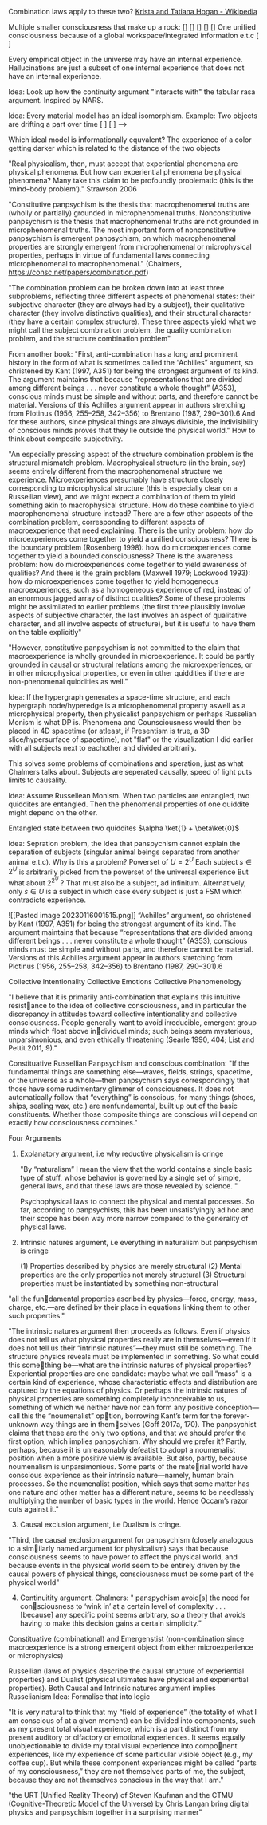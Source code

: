 
Combination laws apply to these two?
[Krista and Tatiana Hogan - Wikipedia](https://en.wikipedia.org/wiki/Krista_and_Tatiana_Hogan)




Multiple smaller consciousness that make up a rock:
\[\] \[\] \[\] \[\] \[\]
One unified consciousness because of a global workspace/integrated information e.t.c
\[               \]


Every empirical object in the universe may have an internal experience. Hallucinations are just a subset of one internal experience that does not have an internal experience.

Idea: Look up how the continuity argument "interacts with" the tabular rasa argument. Inspired by NARS.

Idea: Every material model has an ideal isomorphism.
Example:
Two objects are drifting a part over time
\[ \]   \[ \] --> 

Which ideal model is informationally equvalent?
The experience of a color getting darker which is related to the distance of the two objects


"Real physicalism, then, must accept that experiential phenomena are physical phenomena. But how can experiential phenomena be physical phenomena? Many take this claim to be profoundly problematic (this is the ‘mind–body problem’)."
Strawson 2006



"Constitutive panpsychism is the thesis that macrophenomenal truths are (wholly or partially) grounded in microphenomenal truths. Nonconstitutive panpsychism is the thesis that macrophenomenal truths are not grounded in microphenomenal truths. The most important form of nonconstitutive panpsychism is emergent panpsychism, on which macrophenomenal properties are strongly emergent from microphenomenal or microphysical properties, perhaps in virtue of fundamental laws connecting microphenomenal to macrophenomenal."
(Chalmers, https://consc.net/papers/combination.pdf)

"The combination problem can be broken down into at least three subproblems, reflecting three different aspects of phenomenal states: their subjective character (they are always had by a subject), their qualitative character (they involve distinctive qualities), and their structural character (they have a certain complex structure). These three aspects yield what we might call the subject combination problem, the quality combination problem, and the structure combination problem"

From another book:
"First, anti-combination has a long and prominent history in the form of what is sometimes called the “Achilles” argument, so christened by Kant (1997, A351) for being the strongest argument of its kind. The argument maintains that because “representations that are divided among different beings . . . never constitute a whole thought” (A353), conscious minds must be simple and without parts, and therefore cannot be material. Versions of this Achilles argument appear in authors stretching from Plotinus (1956, 255–258, 342–356) to Brentano (1987, 290–301).6 And for these authors, since physical things are always divisible, the indivisibility of conscious minds proves that they lie outside the physical world." How to think about composite subjectivity.

"An especially pressing aspect of the structure combination problem is the structural mismatch problem. Macrophysical structure (in the brain, say) seems entirely different from the macrophenomenal structure we experience. Microexperiences presumably have structure closely corresponding to microphysical structure (this is especially clear on a Russellian view), and we might expect a combination of them to yield something akin to macrophysical structure. How do these combine to yield macrophenomenal structure instead? There are a few other aspects of the combination problem, corresponding to different aspects of macroexperience that need explaining. There is the unity problem: how do microexperiences come together to yield a unified consciousness? There is the boundary problem (Rosenberg 1998): how do microexperiences come together to yield a bounded consciousness? There is the awareness problem: how do microexperiences come together to yield awareness of qualities? And there is the grain problem (Maxwell 1979; Lockwood 1993): how do microexperiences come together to yield homogeneous macroexperiences, such as a homogeneous experience of red, instead of an enormous jagged array of distinct qualities? Some of these problems might be assimilated to earlier problems (the first three plausibly involve aspects of subjective character, the last involves an aspect of qualitative character, and all involve aspects of structure), but it is useful to have them on the table explicitly"

"However, constitutive panpsychism is not committed to the claim that macroexperience is wholly grounded in microexperience. It could be partly grounded in causal or structural relations among the microexperiences, or in other microphysical properties, or even in other quiddities if there are non-phenomenal quiddities as well."


Idea: If the hypergraph generates a space-time structure, and each hypergraph node/hyperedge is a microphenomenal property aswell as a microphysical property, then physicalist panpsychism or perhaps Russelian Monism is what DP is. Phenomena and Counsciousness would then be placed in 4D spacetime (or atleast, if Presentism is true, a 3D slice/hypersurface of spacetime), not "flat" or the visualization I did earlier with all subjects next to eachother and divided arbitrarily. 

This solves some problems of combinations and speration, just as what Chalmers talks about. Subjects are seperated causally, speed of light puts limits to causality. 



Idea: Assume Russeliean Monism. When two particles are entangled, two quiddites are entangled. Then the phenomenal properties of one quiddite might depend on the other. 

Entangled state between two quiddites 
$\alpha \ket{1} + \beta\ket{0}$ 



Idea: Sepration problem, the idea that panspychism cannot explain the separation of subjects (singular animal beings separated from another animal e.t.c). 
Why is this a problem?
Powerset of $U = 2^U$ 
Each subject $s\in 2^U$ is arbitrarily picked from the powerset of the universal experience
But what about $2^{2^U}$ ? That must also be a subject, ad infinitum. 
Alternatively, only  $s\in U$ is a subject in which case every subject is just a FSM which contradicts experience.




![[Pasted image 20230116001515.png]]
“Achilles” argument, so christened by Kant (1997, A351) for being the strongest argument of its kind. The argument maintains that because “representations that are divided among different beings . . . never constitute a whole thought” (A353), conscious minds must be simple and without parts, and therefore cannot be material. Versions of this Achilles argument appear in authors stretching from Plotinus (1956, 255–258, 342–356) to Brentano (1987, 290–301).6

Collective Intentionality
Collective Emotions
Collective Phenomenology

"I believe that it is primarily anti-combination that explains this intuitive resistance to the idea of collective consciousness, and in particular the discrepancy in attitudes toward collective intentionality and collective consciousness. People generally want to avoid irreducible, emergent group minds which float above individual minds; such beings seem mysterious, unparsimonious, and even ethically threatening (Searle 1990, 404; List and Pettit 2011, 9)."

Constituative Russellian Panpsychism and conscious combination:
"If the fundamental things are something else—waves, fields, strings, spacetime, or the universe as a whole—then panpsychism says correspondingly that those have some rudimentary glimmer of consciousness. It does not automatically follow that “everything” is conscious, for many things (shoes, ships, sealing wax, etc.) are nonfundamental, built up out of the basic constituents. Whether those composite things are conscious will depend on exactly how consciousness combines."

Four Arguments

1. Explanatory argument, i.e why reductive physicalism is cringe 
   
   "By “naturalism” I mean the view that the world contains a single basic type of stuff, whose behavior is governed by a single set of simple, general laws, and that these laws are those revealed by science. "
   
   Psychophysical laws to connect the physical and mental processes. So far, according to panpsychists, this has been unsatisfyingly ad hoc and their scope has been way more narrow compared to the generality of physical laws. 

2. Intrinsic natures argument, i.e everything in naturalism but panpsychism is cringe
   
   (1) Properties described by physics are merely structural
   (2) Mental properties are the only properties not merely structural
   (3) Structural properties must be instantiated by something non-structural 
   
 "all the fundamental properties ascribed by physics—force, energy, mass, charge, etc.—are defined by their place in equations linking them to other such properties."
   
   "The intrinsic natures argument then proceeds as follows. Even if physics does not tell us what physical properties really are in themselves—even if it does not tell us their “intrinsic natures”—they must still be something. The structure physics reveals must be implemented in something. So what could this something be—what are the intrinsic natures of physical properties? Experiential properties are one candidate: maybe what we call “mass” is a certain kind of experience, whose characteristic effects and distribution are captured by the equations of physics. Or perhaps the intrinsic natures of physical properties are something completely inconceivable to us, something of which we neither have nor can form any positive conception—call this the “noumenalist” option, borrowing Kant’s term for the forever-unknown way things are in themselves (Goff 2017a, 170). The panpsychist claims that these are the only two options, and that we should prefer the first option, which implies panpsychism. Why should we prefer it? Partly, perhaps, because it is unreasonably defeatist to adopt a noumenalist position when a more positive view is available. But also, partly, because noumenalism is unparsimonious. Some parts of the material world have conscious experience as their intrinsic nature—namely, human brain processes. So the noumenalist position, which says that some matter has one nature and other matter has a different nature, seems to be needlessly multiplying the number of basic types in the world. Hence Occam’s razor cuts against it."

3. Causal exclusion argument, i.e Dualism is cringe.
   
 "Third, the causal exclusion argument for panpsychism (closely analogous to a similarly named argument for physicalism) says that because consciousness seems to have power to affect the physical world, and because events in the physical world seem to be entirely driven by the causal powers of physical things, consciousness must be some part of the physical world"

4. Continuitity argument. Chalmers:
   " panspychism avoid[s] the need for consciousness to ‘wink in’ at a certain level of complexity . . . [because] any specific point seems arbitrary, so a theory that avoids having to make this decision gains a certain simplicity.”


Constituative (combinational) and Emergenstist (non-combination since macroexperience is a strong emergent object from either microexperience or microphysics)

Russellian (laws of physics describe the causal structure of experiential properties) and Dualist (physical ultimates have physical and experiential properties). 
Both Causal and Intrinsic natures argument implies Russelianism
Idea: Formalise that into logic

"It is very natural to think that my “field of experience” (the totality of what I am conscious of at a given moment) can be divided into components, such as my present total visual experience, which is a part distinct from my present auditory or olfactory or emotional experiences. It seems equally unobjectionable to divide my total visual experience into component experiences, like my experience of some particular visible object (e.g., my coffee cup). But while these component experiences might be called “parts of my consciousness,” they are not themselves parts of me, the subject, because they are not themselves conscious in the way that I am."




"the URT (Unified Reality Theory) of Steven Kaufman and the CTMU (Cognitive-Theoretic Model of the Universe) by Chris Langan bring digital physics and panpsychism together in a surprising manner"